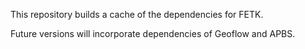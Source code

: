 This repository builds a cache of the dependencies for FETK.

Future versions will incorporate dependencies of Geoflow and APBS.
